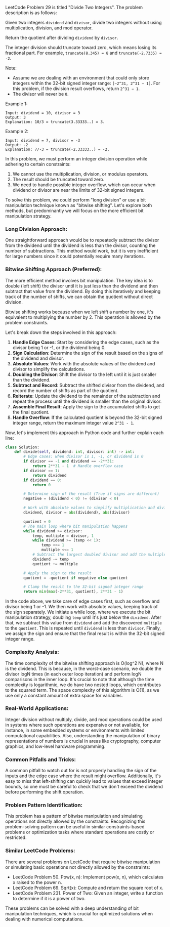 LeetCode Problem 29 is titled "Divide Two Integers". The problem description is as follows:

Given two integers `dividend` and `divisor`, divide two integers without using multiplication, division, and mod operator.

Return the quotient after dividing `dividend` by `divisor`.

The integer division should truncate toward zero, which means losing its fractional part. For example, `truncate(8.345) = 8` and `truncate(-2.7335) = -2`.

Note:
- Assume we are dealing with an environment that could only store integers within the 32-bit signed integer range: `[−2^31, 2^31 − 1]`. For this problem, if the division result overflows, return `2^31 − 1`.
- The divisor will never be `0`.

Example 1:
```
Input: dividend = 10, divisor = 3
Output: 3
Explanation: 10/3 = truncate(3.33333..) = 3.
```

Example 2:
```
Input: dividend = 7, divisor = -3
Output: -2
Explanation: 7/-3 = truncate(-2.33333..) = -2.
```

In this problem, we must perform an integer division operation while adhering to certain constraints:

1. We cannot use the multiplication, division, or modulus operators.
2. The result should be truncated toward zero.
3. We need to handle possible integer overflow, which can occur when dividend or divisor are near the limits of 32-bit signed integers.

To solve this problem, we could perform "long division" or use a bit manipulation technique known as "bitwise shifting". Let's explore both methods, but predominantly we will focus on the more efficient bit manipulation strategy.

### Long Division Approach:

One straightforward approach would be to repeatedly subtract the divisor from the dividend until the dividend is less than the divisor, counting the number of subtractions. This method would work, but it is very inefficient for large numbers since it could potentially require many iterations.

### Bitwise Shifting Approach (Preferred):

The more efficient method involves bit manipulation. The key idea is to double (left shift) the divisor until it is just less than the dividend and then subtract that value from the dividend. By doing this iteratively and keeping track of the number of shifts, we can obtain the quotient without direct division.

Bitwise shifting works because when we left shift a number by one, it's equivalent to multiplying the number by 2. This operation is allowed by the problem constraints.

Let's break down the steps involved in this approach:

1. **Handle Edge Cases**: Start by considering the edge cases, such as the divisor being 1 or -1, or the dividend being 0.
2. **Sign Calculation**: Determine the sign of the result based on the signs of the dividend and divisor.
3. **Absolute Values**: Work with the absolute values of the dividend and divisor to simplify the calculations.
4. **Doubling the Divisor**: Shift the divisor to the left until it is just smaller than the dividend.
5. **Subtract and Record**: Subtract the shifted divisor from the dividend, and record the number of shifts as part of the quotient.
6. **Reiterate**: Update the dividend to the remainder of the subtraction and repeat the process until the dividend is smaller than the original divisor.
7. **Assemble Final Result**: Apply the sign to the accumulated shifts to get the final quotient.
8. **Handle Overflow**: If the calculated quotient is beyond the 32-bit signed integer range, return the maximum integer value `2^31 - 1`.

Now, let's implement this approach in Python code and further explain each line:

```python
class Solution:
    def divide(self, dividend: int, divisor: int) -> int:
        # Edge cases: when divisor is 1, -1, or dividend is 0
        if divisor == -1 and dividend == -2**31:
            return 2**31 - 1  # Handle overflow case
        if divisor == 1:
            return dividend
        if dividend == 0:
            return 0

        # Determine sign of the result (True if signs are different)
        negative = (dividend < 0) != (divisor < 0)

        # Work with absolute values to simplify multiplication and division
        dividend, divisor = abs(dividend), abs(divisor)

        quotient = 0
        # The main loop where bit manipulation happens
        while dividend >= divisor:
            temp, multiple = divisor, 1
            while dividend >= (temp << 1):
                temp <<= 1
                multiple <<= 1
            # Subtract the largest doubled divisor and add the multiples
            dividend -= temp
            quotient += multiple

        # Apply the sign to the result
        quotient = -quotient if negative else quotient

        # Clamp the result to the 32-bit signed integer range
        return min(max(-2**31, quotient), 2**31 - 1)
```

In the code above, we take care of edge cases first, such as overflow and divisor being 1 or -1. We then work with absolute values, keeping track of the sign separately. We initiate a while loop, where we execute the bit manipulation strategy, doubling `temp` until it's just below the `dividend`. After that, we subtract this value from `dividend` and add the discovered `multiple` to the `quotient`. This is repeated until `dividend` is less than `divisor`. Finally, we assign the sign and ensure that the final result is within the 32-bit signed integer range.

### Complexity Analysis:

The time complexity of the bitwise shifting approach is O(log^2 N), where N is the dividend. This is because, in the worst-case scenario, we double the divisor logN times (in each outer loop iteration) and perform logN comparisons in the inner loop. It's crucial to note that although the time complexity is logarithmic, we do have two nested loops, which contributes to the squared term. The space complexity of this algorithm is O(1), as we use only a constant amount of extra space for variables.

### Real-World Applications:

Integer division without multiply, divide, and mod operations could be used in systems where such operations are expensive or not available, for instance, in some embedded systems or environments with limited computational capabilities. Also, understanding the manipulation of binary representations of numbers is crucial in areas like cryptography, computer graphics, and low-level hardware programming.

### Common Pitfalls and Tricks:

A common pitfall to watch out for is not properly handling the sign of the inputs and the edge case where the result might overflow. Additionally, it's easy to miss that left-shifting can quickly lead to values that exceed integer bounds, so one must be careful to check that we don't exceed the dividend before performing the shift operation.

### Problem Pattern Identification:

This problem has a pattern of bitwise manipulation and simulating operations not directly allowed by the constraints. Recognizing this problem-solving pattern can be useful in similar constraints-based problems or optimization tasks where standard operations are costly or restricted.

### Similar LeetCode Problems:

There are several problems on LeetCode that require bitwise manipulation or simulating basic operations not directly allowed by the constraints:

- LeetCode Problem 50. Pow(x, n): Implement pow(x, n), which calculates x raised to the power n.
- LeetCode Problem 69. Sqrt(x): Compute and return the square root of x.
- LeetCode Problem 231. Power of Two: Given an integer, write a function to determine if it is a power of two.

These problems can be solved with a deep understanding of bit manipulation techniques, which is crucial for optimized solutions when dealing with numerical computations.